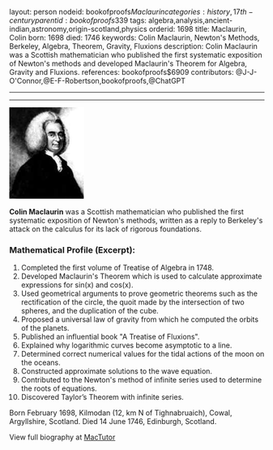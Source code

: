layout: person
nodeid: bookofproofs$Maclaurin
categories: history,17th-century
parentid: bookofproofs$339
tags: algebra,analysis,ancient-indian,astronomy,origin-scotland,physics
orderid: 1698
title: Maclaurin, Colin
born: 1698
died: 1746
keywords: Colin Maclaurin, Newton's Methods, Berkeley, Algebra, Theorem, Gravity, Fluxions
description: Colin Maclaurin was a Scottish mathematician who published the first systematic exposition of Newton's methods and developed Maclaurin's Theorem for Algebra, Gravity and Fluxions.
references: bookofproofs$6909
contributors: @J-J-O'Connor,@E-F-Robertson,bookofproofs,@ChatGPT

---



---

![Maclaurin.jpg](https://github.com/bookofproofs/bookofproofs.github.io/blob/main/_sources/_assets/images/portraits/Maclaurin.jpg?raw=true)

**Colin Maclaurin** was a Scottish mathematician who published the first systematic exposition of Newton's methods, written as a reply to Berkeley's attack on the calculus for its lack of rigorous foundations.

### Mathematical Profile (Excerpt):
1. Completed the first volume of Treatise of Algebra in 1748.
2. Developed Maclaurin's Theorem which is used to calculate approximate expressions for sin(x) and cos(x).
3. Used geometrical arguments to prove geometric theorems such as the rectification of the circle, the quoit made by the intersection of two spheres, and the duplication of the cube. 
4. Proposed a universal law of gravity from which he computed the orbits of the planets. 
5. Published an influential book "A Treatise of Fluxions".
6. Explained why logarithmic curves become asymptotic to a line.
7. Determined correct numerical values for the tidal actions of the moon on the oceans. 
8. Constructed approximate solutions to the wave equation. 
9. Contributed to the Newton's method of infinite series used to determine the roots of equations. 
10. Discovered Taylor’s Theorem with infinite series.

Born February 1698, Kilmodan (12, km N of Tighnabruaich), Cowal, Argyllshire, Scotland. Died 14 June 1746, Edinburgh, Scotland.

View full biography at [MacTutor](https://mathshistory.st-andrews.ac.uk/Biographies/Maclaurin/)
